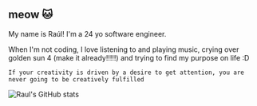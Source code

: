 ## meow 🐱

My name is Raúl! I'm a 24 yo software engineer.

When I'm not coding, I love listening to and playing music, crying over golden sun 4 (make it already!!!!!) and trying to find my purpose on life :D

    If your creativity is driven by a desire to get attention, you are never going to be creatively fulfilled 

![Raul's GitHub stats](https://github-readme-stats.vercel.app/api?username=lRaulMN7&show_icons=true&theme=monokai)
